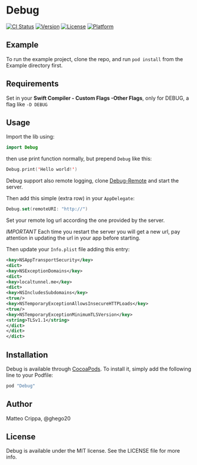 # Debug

[![CI Status](http://img.shields.io/travis/matteocrippa/Debug.svg?style=flat)](https://travis-ci.org/matteocrippa/Debug)
[![Version](https://img.shields.io/cocoapods/v/Debug.svg?style=flat)](http://cocoapods.org/pods/Debug)
[![License](https://img.shields.io/cocoapods/l/Debug.svg?style=flat)](http://cocoapods.org/pods/Debug)
[![Platform](https://img.shields.io/cocoapods/p/Debug.svg?style=flat)](http://cocoapods.org/pods/Debug)

## Example

To run the example project, clone the repo, and run `pod install` from the Example directory first.

## Requirements

Set in your **Swift Compiler - Custom Flags -Other Flags**, only for DEBUG, a flag like `-D DEBUG`

## Usage
Import the lib using:

```swift
import Debug
```

then use print function normally, but prepend `Debug` like this:

```swift
Debug.print('Hello world!')
```

Debug support also remote logging, clone [Debug-Remote](https://github.com/matteocrippa/Debug-Remote) and start the server.

Then add this simple (extra row) in your `AppDelegate`:

```swift
Debug.set(remoteURI: "http://")
```

Set your remote log url according the one provided by the server.

*IMPORTANT* Each time you restart the server you will get a new url, pay attention in updating the url in your app before starting.

Then update your `Info.plist` file adding this entry:

```xml
<key>NSAppTransportSecurity</key>
<dict>
<key>NSExceptionDomains</key>
<dict>
<key>localtunnel.me</key>
<dict>
<key>NSIncludesSubdomains</key>
<true/>
<key>NSTemporaryExceptionAllowsInsecureHTTPLoads</key>
<true/>
<key>NSTemporaryExceptionMinimumTLSVersion</key>
<string>TLSv1.1</string>
</dict>
</dict>
</dict>
```


## Installation

Debug is available through [CocoaPods](http://cocoapods.org). To install
it, simply add the following line to your Podfile:

```ruby
pod "Debug"
```

## Author

Matteo Crippa, @ghego20

## License

Debug is available under the MIT license. See the LICENSE file for more info.
